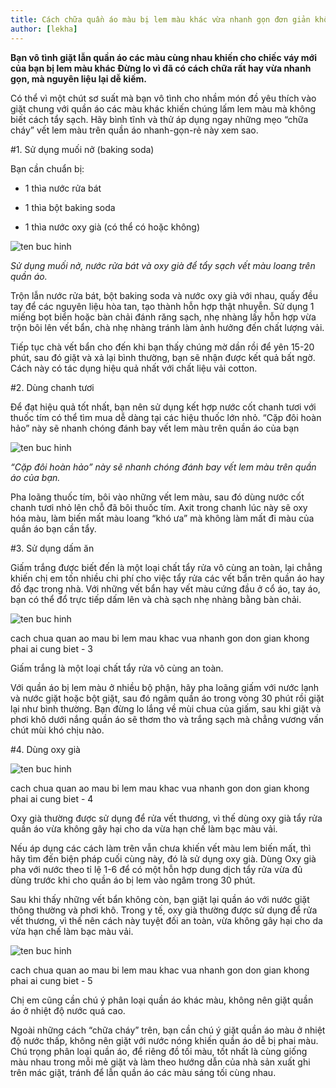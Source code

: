 ```yaml
---
title: Cách chữa quần áo màu bị lem màu khác vừa nhanh gọn đơn giản không phải ai cũng biết
author: [lekha]
---
```

**Bạn vô tình giặt lẫn quần áo các màu cùng nhau khiến cho chiếc váy mới của bạn bị lem màu khác Đừng lo vì đã có cách chữa rất hay vừa nhanh gọn, mà nguyên liệu lại dễ kiếm.**

Có thể vì một chút sơ suất mà bạn vô tình cho nhầm món đồ yêu thích vào giặt chung với quần áo các màu khác khiến chúng lấm lem màu mà không biết cách tẩy sạch. Hãy bình tĩnh và thử áp dụng ngay những mẹo “chữa cháy” vết lem màu trên quần áo nhanh-gọn-rẻ này xem sao.

#1. Sử dụng muối nở (baking soda)

Bạn cần chuẩn bị:

- 1 thìa nước rửa bát

- 1 thìa bột baking soda

- 1 thìa nước oxy già (có thể có hoặc không)


![ten buc hinh](https://eva-img.24hstatic.com/upload/4-2017/images/2017-11-21/cach-chua-quan-ao-mau-bi-lem-mau-khac-vua-nhanh-vua-tiet-kiem-khong-phai-ai-cung-biet-1-1511272446-213-width550height365.jpg "ten buc hinh")

*Sử dụng muối nở, nước rửa bát và oxy già để tẩy sạch vết màu loang trên quần áo.*

Trộn lẫn nước rửa bát, bột baking soda và nước oxy già với nhau, quấy đều tay để các nguyên liệu hòa tan, tạo thành hỗn hợp thật nhuyễn. Sử dụng 1 miếng bọt biển hoặc bàn chải đánh răng sạch, nhẹ nhàng lấy hỗn hợp vừa trộn bôi lên vết bẩn, chà nhẹ nhàng tránh làm ảnh hưởng đến chất lượng vải.

Tiếp tục chà vết bẩn cho đến khi bạn thấy chúng mờ dần rồi để yên 15-20 phút, sau đó giặt và xả lại bình thường, bạn sẽ nhận được kết quả bất ngờ. Cách này có tác dụng hiệu quả nhất với chất liệu vải cotton.

#2. Dùng chanh tươi

Để đạt hiệu quả tốt nhất, bạn nên sử dụng kết hợp nước cốt chanh tươi với thuốc tím có thể tìm mua dễ dàng tại các hiệu thuốc lớn nhỏ. “Cặp đôi hoàn hảo” này sẽ nhanh chóng đánh bay vết lem màu trên quần áo của bạn

![ten buc hinh](https://eva-img.24hstatic.com/upload/4-2017/images/2017-11-21/cach-chua-quan-ao-mau-bi-lem-mau-khac-vua-nhanh-vua-tiet-kiem-khong-phai-ai-cung-biet-2-1511272446-562-width600height337.jpg "ten buc hinh")

*“Cặp đôi hoàn hảo” này sẽ nhanh chóng đánh bay vết lem màu trên quần áo của bạn.*

Pha loãng thuốc tím, bôi vào những vết lem màu, sau đó dùng nước cốt chanh tươi nhỏ lên chỗ đã bôi thuốc tím. Axit trong chanh lúc này sẽ oxy hóa màu, làm biến mất màu loang “khó ưa” mà không làm mất đi màu của quần áo bạn cần tẩy.

#3. Sử dụng dấm ăn

Giấm trắng được biết đến là một loại chất tẩy rửa vô cùng an toàn, lại chẳng khiến chị em tốn nhiều chi phí cho việc tẩy rửa các vết bẩn trên quần áo hay đồ đạc trong nhà. Với những vết bẩn hay vết màu cứng đầu ở cổ áo, tay áo, bạn có thể đổ trực tiếp dấm lên và chà sạch nhẹ nhàng bằng bàn chải.

![ten buc hinh](https://eva-img.24hstatic.com/upload/4-2017/images/2017-11-21/cach-chua-quan-ao-mau-bi-lem-mau-khac-vua-nhanh-vua-tiet-kiem-khong-phai-ai-cung-biet-3-1511272446-58-width600height375.jpg "ten buc hinh")


cach chua quan ao mau bi lem mau khac vua nhanh gon don gian khong phai ai cung biet - 3

Giấm trắng là một loại chất tẩy rửa vô cùng an toàn.

Với quần áo bị lem màu ở nhiều bộ phận, hãy pha loãng giấm với nước lạnh và nước giặt hoặc bột giặt, sau đó ngâm quần áo trong vòng 30 phút rồi giặt lại như bình thường. Bạn đừng lo lắng về mùi chua của giấm, sau khi giặt và phơi khô dưới nắng quần áo sẽ thơm tho và trắng sạch mà chẳng vương vấn chút mùi khó chịu nào.

#4. Dùng oxy già

![ten buc hinh](https://eva-img.24hstatic.com/upload/4-2017/images/2017-11-21/cach-chua-quan-ao-mau-bi-lem-mau-khac-vua-nhanh-vua-tiet-kiem-khong-phai-ai-cung-biet-4-1511272446-145-width550height585.jpg "ten buc hinh")


cach chua quan ao mau bi lem mau khac vua nhanh gon don gian khong phai ai cung biet - 4

Oxy già thường được sử dụng để rửa vết thương, vì thế dùng oxy già tẩy rửa quần áo vừa không gây hại cho da vừa hạn chế làm bạc màu vải.

Nếu áp dụng các cách làm trên vẫn chưa khiến vết màu lem biến mất, thì hãy tìm đến biện pháp cuối cùng này, đó là sử dụng oxy già. Dùng Oxy già pha với nước theo tỉ lệ 1-6 để có một hỗn hợp dung dịch tẩy rửa vừa đủ dùng trước khi cho quần áo bị lem vào ngâm trong 30 phút.

Sau khi thấy những vết bẩn không còn, bạn giặt lại quần áo với nước giặt thông thường và phơi khô. Trong y tế, oxy già thường được sử dụng để rửa vết thương, vì thế nên cách này tuyệt đối an toàn, vừa không gây hại cho da vừa hạn chế làm bạc màu vải.

![ten buc hinh](https://eva-img.24hstatic.com/upload/4-2017/images/2017-11-21/cach-chua-quan-ao-mau-bi-lem-mau-khac-vua-nhanh-vua-tiet-kiem-khong-phai-ai-cung-biet-5-1511272446-648-width600height414.jpg "ten buc hinh")


cach chua quan ao mau bi lem mau khac vua nhanh gon don gian khong phai ai cung biet - 5

Chị em cũng cần chú ý phân loại quần áo khác màu, không nên giặt quần áo ở nhiệt độ nước quá cao.

Ngoài những cách “chữa cháy” trên, bạn cần chú ý giặt quần áo màu ở nhiệt độ nước thấp, không nên giặt với nước nóng khiến quần áo dễ bị phai màu. Chú trọng phân loại quần áo, để riêng đồ tối màu, tốt nhất là cùng giống màu nhau trong mỗi mẻ giặt và làm theo hướng dẫn của nhà sản xuất ghi trên mác giặt, tránh để lẫn quần áo các màu sáng tối cùng nhau.

